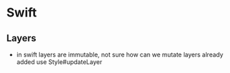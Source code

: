 # Swift

## Layers

- in swift layers are immutable, not sure how can we mutate layers already added
  use Style#updateLayer
  

